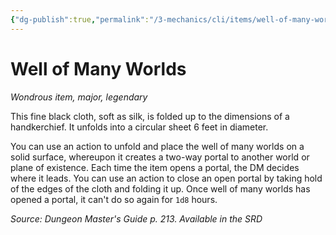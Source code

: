 ```yaml
---
{"dg-publish":true,"permalink":"/3-mechanics/cli/items/well-of-many-worlds/","tags":["ttrpg-cli/compendium/src/5e/dmg","ttrpg-cli/item/rarity/legendary","ttrpg-cli/item/tier/major"]}
---
```


# Well of Many Worlds
*Wondrous item, major, legendary*  



This fine black cloth, soft as silk, is folded up to the dimensions of a handkerchief. It unfolds into a circular sheet 6 feet in diameter.

You can use an action to unfold and place the well of many worlds on a solid surface, whereupon it creates a two-way portal to another world or plane of existence. Each time the item opens a portal, the DM decides where it leads. You can use an action to close an open portal by taking hold of the edges of the cloth and folding it up. Once well of many worlds has opened a portal, it can't do so again for `1d8` hours.

*Source: Dungeon Master's Guide p. 213. Available in the <span title='Systems Reference Document (5.1)'>SRD</span>*